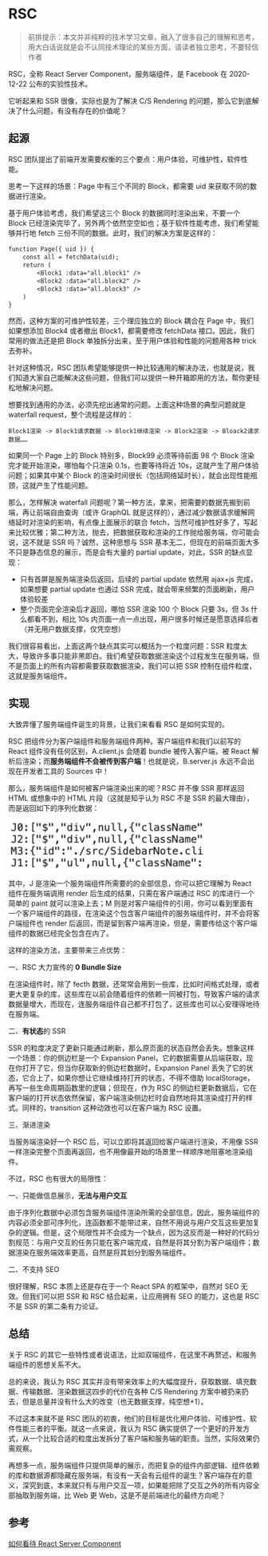 # RSC

> 前排提示：本文并非纯粹的技术学习文章，融入了很多自己的理解和思考，用大白话说就是会不认同技术理论的某些方面，请读者独立思考，不要轻信作者

RSC，全称 React Server Component，服务端组件，是 Facebook 在 2020-12-22 公布的实验性技术。

它听起来和 SSR 很像，实际也是为了解决 C/S Rendering 的问题，那么它到底解决了什么问题，有没有存在的价值呢？

## 起源

RSC 团队提出了前端开发需要权衡的三个要点：用户体验，可维护性，软件性能。

思考一下这样的场景：Page 中有三个不同的 Block，都需要 uid 来获取不同的数据进行渲染。

基于用户体验考虑，我们希望这三个 Block 的数据同时渲染出来，不要一个 Block 已经渲染完毕了，另外两个依然空空如也；基于软件性能考虑，我们希望能够并行地 fetch 三份不同的数据。此时，我们的解决方案是这样的：

```react
function Page({ uid }) {
	const all = fetchData(uid);
	return (
		<Block1 :data="all.block1" />
		<Block2 :data="all.block2" />
		<Block3 :data="all.block3" />
	)
}
```

然而，这种方案的可维护性较差，三个理应独立的 Block 耦合在 Page 中，我们如果想添加 Block4 或者撤出 Block1，都需要修改 fetchData 接口。因此，我们常用的做法还是把 Block 单独拆分出来，至于用户体验和性能的问题用各种 trick 去弥补。

针对这种情况，RSC 团队希望能够提供一种比较通用的解决办法，也就是说，我们知道大家自己能解决这些问题，但我们可以提供一种开箱即用的方法，帮你更轻松地解决问题。

想要找到通用的办法，必须先挖出通常的问题。上面这种场景的典型问题就是 waterfall request，整个流程是这样的：

```
Block1渲染 -> Block1请求数据 -> Block1继续渲染 -> Block2渲染 -> Bloack2请求数据……
```

如果同一个 Page 上的 Block 特别多，Block99 必须等待前面 98 个 Block 渲染完才能开始渲染，哪怕每个只渲染 0.1s，也要等待将近 10s，这就产生了用户体验问题；如果其中某个 Block 的渲染时间很长（包括网络延时长），就会出现性能瓶颈，这就产生了性能问题。

那么，怎样解决 waterfall 问题呢？第一种方法，拿来，把需要的数据先搬到前端，再让前端自由查询（或许 GraphQL 就是这样的），通过减少数据请求缓解网络延时对渲染的影响，有点像上面展示的联合 fetch，当然可维护性好多了，写起来比较优雅；第二种方法，抛去，把数据获取和渲染的工作抛给服务端，你可能会说，这不就是 SSR 吗？诚然，这种思想与 SSR 基本无二，但现在的前端页面大多不只是静态信息的展示，而是会有大量的 partial update，对此，SSR 的缺点显现：

- 只有首屏是服务端渲染后返回，后续的 partial update 依然用 ajax+js 完成，如果想要 partial update 也通过 SSR 完成，就会带来频繁的页面刷新，用户体验较差
- 整个页面完全渲染后才返回，哪怕 SSR 渲染 100 个 Block 只要 3s，但 3s 什么都看不到，相比 10s 内页面一点一点出现，用户很多时候还是愿意选择后者（并无用户数据支撑，仅凭空想）

我们很容易看出，上面这两个缺点其实可以概括为一个粒度问题：SSR 粒度太大，导致许多事只能非黑即白。我们希望获取数据渲染这个过程发生在服务端，但不是页面上的所有内容都需要获取数据渲染，我们可以把 SSR 控制在组件粒度，这就是服务端组件。

## 实现

大致弄懂了服务端组件诞生的背景，让我们来看看 RSC 是如何实现的。

RSC 把组件分为客户端组件和服务端组件两种。客户端组件和我们以前写的 React 组件没有任何区别，A.client.js 会随着 bundle 被传入客户端，被 React 解析后渲染；而**服务端组件不会被传到客户端**！也就是说，B.server.js 永远不会出现在开发者工具的 Sources 中！

那么，服务端组件是如何被客户端渲染出来的呢？RSC 并不像 SSR 那样返回 HTML 或想象中的 HTML 片段（这就是知乎认为 RSC 不是 SSR 的最大理由），而是返回如下的序列化数据：

<img src="./imgs/RSC.png" style="zoom:67%;" />

其中，J 是渲染一个服务端组件所需要的的全部信息，你可以把它理解为 React 组件在服务端调用 render 后生成的结果，只需在客户端通过 RSC 的库进行一个简单的 paint 就可以渲染上去；M 则是对客户端组件的引用，你可以看到里面有一个客户端组件的路径，在渲染这个包含客户端组件的服务端组件时，并不会将客户端组件也 render 后返回，而是留到客户端再渲染，但是，需要传给这个客户端组件的数据已经完全包含在内了。

这样的渲染方法，主要带来三点优势：

一、RSC 大力宣传的 **0 Bundle Size**

在渲染组件时，除了 fecth 数据，还常常会用到一些库，比如时间格式处理，或者更大更复杂的库，这些库在以前会随着组件的依赖一同被打包，导致客户端的请求数据量增大，而现在，连服务端组件自己都不打包了，这些库也可以心安理得地待在服务端。

二、**有状态**的 SSR

SSR 的粒度决定了更新只能通过刷新，那么原页面的状态自然会丢失。想象这样一个场景：你的侧边栏是一个 Expansion Panel，它的数据需要从后端获取，现在你打开了它，但当你获取新的侧边栏数据时，Expansion Panel 丢失了它的状态，它合上了，如果你想让它继续维持打开的状态，不得不借助 localStorage，再写一些生命周期函数里的逻辑；但现在，作为 RSC 的侧边栏更新数据后，它在客户端的打开状态依然保留，客户端渲染侧边栏时会自然地将其渲染成打开的样式。同样的，transition 这种动效也可以在客户端为 RSC 设置。

三、渐进渲染

当服务端渲染好一个 RSC 后，可以立即将其返回给客户端进行渲染，不用像 SSR 一样渲染完整个页面再返回，也不用像最开始的场景里一样顺序地阻塞地渲染组件。

不过，RSC 也有很大的局限性：

一、只能做信息展示，**无法与用户交互**

由于序列化数据中必须包含服务端组件渲染所需的全部信息，因此，服务端组件的内容必须全部可序列化，连函数都不能带过来，自然不用说与用户交互这些更加复杂的逻辑。但是，这个局限性并不会成为一个缺点，因为这反而是一种好的代码分割规范：与用户交互的任务只能在客户端完成，自然是将其分割为客户端组件；数据渲染在服务端效率更高，自然是将其划分到服务端组件。

二、不支持 SEO

很好理解，RSC 本质上还是存在于一个 React SPA 的框架中，自然对 SEO 无效。但我们可以把 SSR 和 RSC 结合起来，让应用拥有 SEO 的能力，这也是 RSC 不是 SSR 的第二条有力论证。

## 总结

关于 RSC 的其它一些特性或者说语法，比如双端组件，在这里不再赘述，和服务端组件的思想关系不大。

总的来说，我认为 RSC 其实并没有带来效率上的大幅度提升，获取数据、填充数据、传输数据、渲染数据这四步的代价在各种 C/S Rendering 方案中被扔来扔去，但是总量并没有什么大的改变（也无数据支撑，纯空想+1）。

不过这本来就不是 RSC 团队的初衷，他们的目标是优化用户体验、可维护性、软件性能三者的平衡。就这一点来说，我认为 RSC 确实提供了一个更好的开发方式，从一个比较合适的粒度出发拆分了客户端和服务端的职责。当然，实际效果仍需观察。

再想多一点，服务端组件只提供简单的展示，而把复杂的组件内部逻辑、组件依赖的库和数据源都隐藏在服务端，有没有一天会有云组件的诞生？客户端存在的意义，深究到底，本来就只有与用户交互一项，如果能把除了交互之外的所有内容全部抽取到服务端，比 Web 更 Web，这是不是前端进化的最终方向呢？

## 参考

[如何看待 React Server Component](https://www.zhihu.com/question/435921124)